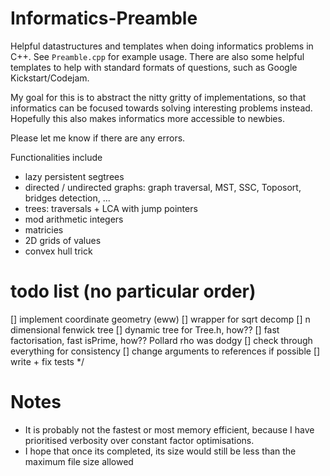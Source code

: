 # Informatics-Preamble
Helpful datastructures and templates when doing informatics problems in C++. See `Preamble.cpp`  for example usage. There are also some helpful templates to help with standard formats of questions, such as Google Kickstart/Codejam.

My goal for this is to abstract the nitty gritty of implementations, so that informatics can be focused towards solving interesting problems instead. Hopefully this also makes informatics more accessible to newbies.

Please let me know if there are any errors.

Functionalities include
 - lazy persistent segtrees
 - directed / undirected graphs: graph traversal, MST, SSC, Toposort, bridges detection, ...
 - trees: traversals + LCA with jump pointers
 - mod arithmetic integers
 - matricies
 - 2D grids of values
 - convex hull trick


# todo list (no particular order)
[] implement coordinate geometry (eww)
[] wrapper for sqrt decomp
[] n dimensional fenwick tree
[] dynamic tree for Tree.h, how??
[] fast factorisation, fast isPrime, how?? Pollard rho was dodgy
[] check through everything for consistency
[] change arguments to references if possible
[] write + fix tests
*/

# Notes
 - It is probably not the fastest or most memory efficient, because I have prioritised verbosity over constant factor optimisations.
 - I hope that once its completed, its size would still be less than the maximum file size allowed
